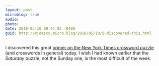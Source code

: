 ```yaml
---
layout: post
microblog: true
audio: 
photo: 
date: 2018-05-10 08:47:03 -0400
guid: http://mjdescy.micro.blog/2018/05/10/i-discovered-this.html
---
```

I discovered this great [primer on the New York Times crossword puzzle](https://www.nytimes.com/guides/crosswords/how-to-solve-a-crossword-puzzle) (and crosswords in general) today. I wish I had known earlier that the _Saturday_ puzzle, not the Sunday one, is the most difficult of the week.

